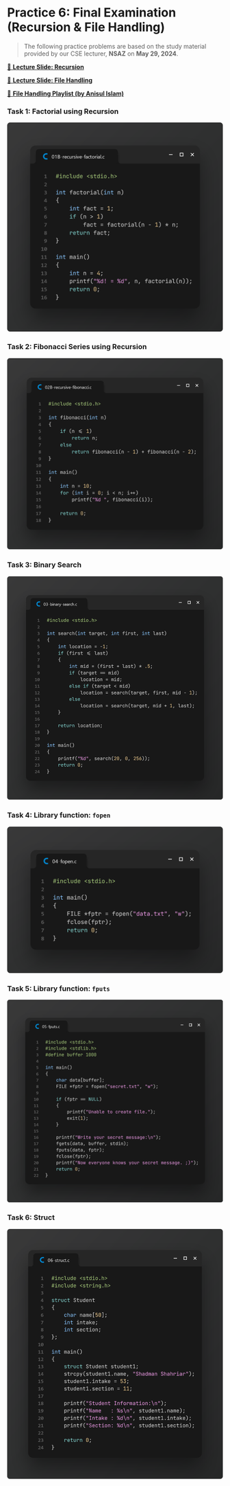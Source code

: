 # Practice 6: Final Examination (Recursion & File Handling)

> The following practice problems are based on the study material provided by our CSE lecturer, **NSAZ** on **May 29, 2024**.

[📌 **Lecture Slide: Recursion**][0]

[📌 **Lecture Slide: File Handling**][1]

[📌 **File Handling Playlist (by Anisul Islam)**][2]

### Task 1: Factorial using Recursion

![Task 1](./preview-01.png)

### Task 2: Fibonacci Series using Recursion

![Task 2](./preview-02.png)

### Task 3: Binary Search

![Task 3](./preview-03.png)

### Task 4: Library function: `fopen`

![Task 4](./preview-04.png)

### Task 5: Library function: `fputs`

![Task 5](./preview-05.png)

### Task 6: Struct

![Task 6](./preview-06.png)

<!-- === links === -->

[0]: ./lecture-recursion.pptx
[1]: ./lecture-file-handling.pptx
[2]: https://www.youtube.com/watch?v=pB45aYxFYd0&list=PLUsisfTQpWVa1nzx_b1fur3ss_HKOq8dq
